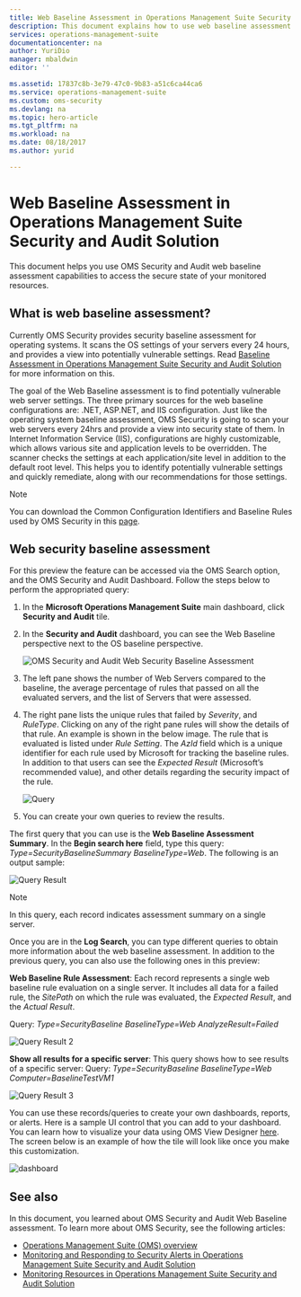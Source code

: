 ```yaml
---
title: Web Baseline Assessment in Operations Management Suite Security and Audit Solution Baseline | Microsoft Docs
description: This document explains how to use web baseline assessment in OMS Security and Audit solution to perform a baseline assessment of all monitored web servers for compliance and security purpose.
services: operations-management-suite
documentationcenter: na
author: YuriDio
manager: mbaldwin
editor: ''

ms.assetid: 17837c8b-3e79-47c0-9b83-a51c6ca44ca6
ms.service: operations-management-suite
ms.custom: oms-security
ms.devlang: na
ms.topic: hero-article
ms.tgt_pltfrm: na
ms.workload: na
ms.date: 08/18/2017
ms.author: yurid

---
```

# Web Baseline Assessment in Operations Management Suite Security and Audit Solution
This document helps you use OMS Security and Audit web baseline assessment capabilities to access the secure state of your monitored resources.

## What is web baseline assessment?
Currently OMS Security provides security baseline assessment for operating systems. It scans the OS settings of your servers every 24 hours, and provides a view into potentially vulnerable settings. Read [Baseline Assessment in Operations Management Suite Security and Audit Solution](https://docs.microsoft.com/azure/operations-management-suite/oms-security-baseline) for more information on this.

The goal of the Web Baseline assessment is to find potentially vulnerable web server settings. The three primary sources for the web baseline configurations are: .NET, ASP.NET, and IIS configuration.  Just like the operating system baseline assessment, OMS Security is going to scan your web servers every 24hrs and provide a view into security state of them.  In Internet Information Service (IIS), configurations are highly customizable, which allows various site and application levels to be overridden. The scanner checks the settings at each application/site level in addition to the default root level. This helps you to identify potentially vulnerable settings and quickly remediate, along with our recommendations for those settings.

>[!NOTE] 
>You can download the Common Configuration Identifiers and Baseline Rules used by OMS Security in this [page](https://gallery.technet.microsoft.com/Azure-Security-Center-a789e335?redir=0).


## Web security baseline assessment

For this preview the feature can be accessed via the OMS Search option, and the OMS Security and Audit Dashboard. Follow the steps below to perform the appropriated query:

1. In the **Microsoft Operations Management Suite** main dashboard, click **Security and Audit** tile.
2. In the **Security and Audit** dashboard, you can see the Web Baseline perspective next to the OS baseline perspective.
   
    ![OMS Security and Audit Web Security Baseline Assessment](./media/oms-security-web-baseline/oms-security-web-baseline-fig5.png)

3. The left pane shows the number of Web Servers compared to the baseline, the average percentage of rules that passed on all the evaluated servers, and the list of Servers that were assessed.
4. The right pane lists the unique rules that failed by *Severity*, and *RuleType*. Clicking on any of the right pane rules will show the details of that rule. An example is shown in the below image. The rule that is evaluated is listed under *Rule Setting*. The *AzId* field which is a unique identifier for each rule used by Microsoft for tracking the baseline rules. In addition to that users can see the *Expected Result* (Microsoft’s recommended value), and other details regarding the security impact of the rule.
	
	![Query](./media/oms-security-web-baseline/oms-security-web-baseline-fig6.png)

5. You can create your own queries to review the results. 

The first query that you can use is the **Web Baseline Assessment Summary**. In the **Begin search here** field, type this query: *Type=SecurityBaselineSummary BaselineType=Web*. The following is an output sample:

![Query Result](./media/oms-security-web-baseline/oms-security-web-baseline-fig7.png)

>[!NOTE] 
>In this query, each record indicates assessment summary on a single server.

Once you are in the **Log Search**, you can type different queries to obtain more information about the web baseline assessment. In addition to the previous query, you can also use the following ones in this preview:

**Web Baseline Rule Assessment**: Each record represents a single web baseline rule evaluation on a single server. It includes all data for a failed rule, the *SitePath* on which the rule was evaluated, the *Expected Result*, and the *Actual Result*.

Query: *Type=SecurityBaseline BaselineType=Web AnalyzeResult=Failed*

![Query Result 2](./media/oms-security-web-baseline/oms-security-web-baseline-fig8.png)

**Show all results for a specific server**: This query shows how to see results of a specific server:
Query: *Type=SecurityBaseline BaselineType=Web Computer=BaselineTestVM1*

![Query Result 3](./media/oms-security-web-baseline/oms-security-web-baseline-fig3.png)

You can use these records/queries to create your own dashboards, reports, or alerts. Here is a sample UI control that you can add to your dashboard. You can learn how to visualize your data using OMS View Designer [here](https://blogs.technet.microsoft.com/msoms/2016/06/30/oms-view-designer-visualize-your-data-your-way/). The screen below is an example of how the tile will look like once you make this customization.

![dashboard](./media/oms-security-web-baseline/oms-security-web-baseline-fig4.png)

## See also
In this document, you learned about OMS Security and Audit Web Baseline assessment. To learn more about OMS Security, see the following articles:

* [Operations Management Suite (OMS) overview](operations-management-suite-overview.md)
* [Monitoring and Responding to Security Alerts in Operations Management Suite Security and Audit Solution](oms-security-responding-alerts.md)
* [Monitoring Resources in Operations Management Suite Security and Audit Solution](oms-security-monitoring-resources.md)

